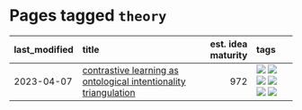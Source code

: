 # Pages tagged `theory`

|last_modified|title|est. idea maturity|tags
|:---|:---|---:|:---|
|2023-04-07|[contrastive learning as ontological intentionality triangulation](../contrastive_learning_as_ontological_intentionality_triangulation.md)|972|[![](https://img.shields.io/badge/tag-meta-98b52b)](../tags/meta.md) [![](https://img.shields.io/badge/tag-philosophy-fe4dc)](../tags/philosophy.md) [![](https://img.shields.io/badge/tag-semiotics-7fe3bd)](../tags/semiotics.md) [![](https://img.shields.io/badge/tag-synesthesia-1dc0d1)](../tags/synesthesia.md) [![](https://img.shields.io/badge/tag-theory-4d5a4)](../tags/theory.md) [![](https://img.shields.io/badge/tag-wip-9c3a4a)](../tags/wip.md)|